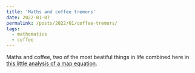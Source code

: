 ```yaml
---
title: 'Maths and coffee tremors'
date: 2022-01-07
permalink: /posts/2022/01/coffee-tremors/
tags:
  - mathematics
  - coffee
---
```


Maths and coffee, two of the most beatiful things in life combined here in
[this little analysis of a map equation](https://nesper94.github.io/docs/coffee_tremors.pdf).
